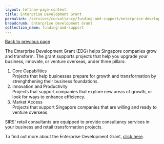 ```yaml
---
layout: leftnav-page-content
title: Enterprise Development Grant
permalink: /services/consultancy/funding-and-support/enterprise-development-grant
breadcrumb: Enterprise Development Grant
collection_name: funding-and-support
---
```

<a href="#" onclick="history.go(-1)">Back to previous page</a><br>

<p>The Enterprise Development Grant (EDG) helps Singapore companies grow and transform. The grant supports projects that help you upgrade your business, innovate, or venture overseas, under three pillars:</p>

<ol>
<li>Core Capabilities<br>
Projects that help businesses prepare for growth and transformation by strenghthening their business foundations.</li>
<li>Innovation and Productivity<br>
Projects that support companies that explore new areas of growth, or look for ways to enhance efficiency.</li>
<li>Market Access<br>
Projects that support Singapore companies that are willing and ready to venture overseas</li>
</ol>

<p>SIRS' retail consultants are equipped to provide consultancy services in your business and retail transformation projects.</p>

<p>To find out more about the Enterprise Development Grant, <a href="https://www.enterprisesg.gov.sg/financial-assistance/grants/for-local-companies/enterprise-development-grant/overview" target="_blank">click here</a>.</p>

